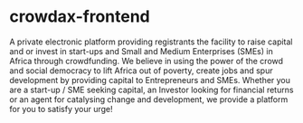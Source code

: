 # crowdax-frontend
A private electronic platform providing registrants the facility to raise capital and or invest in start-ups and Small and Medium Enterprises (SMEs) in Africa through crowdfunding. We believe in using the power of the crowd and social democracy to lift Africa out of poverty, create jobs and spur development by providing capital to Entrepreneurs and SMEs. Whether you are a start-up / SME seeking capital, an Investor looking for financial returns or an agent for catalysing change and development, we provide a platform for you to satisfy your urge!
